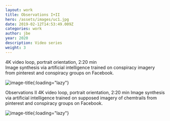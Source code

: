```yaml
---
layout: work
title: Observations I+II
hero: /assets/images/uc1.jpg
date: 2019-02-12T14:53:49.009Z
categories: work
author: jbe
year: 2020
description: Video series
weight: 3
---
```


4K video loop, portrait orientation, 2:20 min  
Image synthesis via artificial intelligence trained on conspiracy imagery from pinterest and conspiracy groups on Facebook.

![image-title](/assets/images/pe3.jpg){:loading="lazy"}

Observations II
4K video loop, portrait orientation, 2:20 min
Image synthesis via artificial intelligence trained on supposed imagery of chemtrails from pinterest and conspiracy groups on Facebook.

![image-title](/assets/images/pe3.jpg){:loading="lazy"}